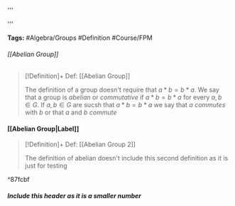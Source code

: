 '''

'''

**Tags:** #Algebra/Groups #Definition #Course/FPM 

###### [[Abelian Group]]

> [!Definition]+ Def: [[Abelian Group]]
> 
> The definition of a group doesn't require that $a\ast b = b\ast a$.
> We say that a group is *abelian* or *commutative* if $a\ast b = b\ast a$ for every $a,b\in G$. If $a,b\in G$ are sucsh that $a\ast b = b\ast a$ we say that $a$ *commutes* with $b$ or that $a$ and $b$ *commute*

#### [[Abelian Group|Label]]

> [!Definition]+ Def: [[Abelian Group 2]]
> 
> The definition of abelian doesn't include this second definition as it is just for testing

^87fcbf

##### Include this header as it is a smaller number